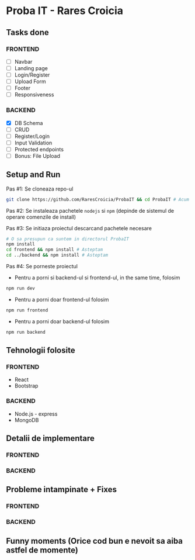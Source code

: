 # Proba IT - Rares Croicia

## Tasks done

### FRONTEND
- [ ] Navbar
- [ ] Landing page
- [ ] Login/Register
- [ ] Upload Form
- [ ] Footer
- [ ] Responsiveness

### BACKEND

- [X] DB Schema
- [ ] CRUD
- [ ] Register/Login
- [ ] Input Validation
- [ ] Protected endpoints
- [ ] Bonus: File Upload

## Setup and Run

Pas #1: Se cloneaza repo-ul

```bash
git clone https://github.com/RaresCroicia/ProbaIT && cd ProbaIT # Acum ne aflam in directorul cu implementarea
```

Pas #2: Se instaleaza pachetele ```nodejs``` si ```npm``` (depinde de sistemul de operare comenzile de install)

Pas #3: Se initiaza proiectul descarcand pachetele necesare

```bash
# O sa presupun ca suntem in directorul ProbaIT
npm install
cd frontend && npm install # Asteptam
cd ../backend && npm install # Asteptam 
```

Pas #4: Se porneste proiectul
- Pentru a porni si backend-ul si frontend-ul, in the same time, folosim
```bash
npm run dev
```
- Pentru a porni doar frontend-ul folosim
```bash
npm run frontend
```
- Pentru a porni doar backend-ul folosim
```bash
npm run backend
```

## Tehnologii folosite

### FRONTEND
- React
- Bootstrap

### BACKEND
- Node.js - express
- MongoDB

## Detalii de implementare

### FRONTEND

### BACKEND

## Probleme intampinate + Fixes

### FRONTEND

### BACKEND

## Funny moments (Orice cod bun e nevoit sa aiba astfel de momente)